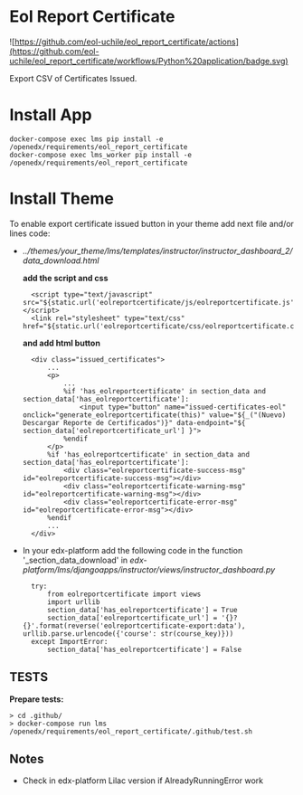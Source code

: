 # Eol Report Certificate

![https://github.com/eol-uchile/eol_report_certificate/actions](https://github.com/eol-uchile/eol_report_certificate/workflows/Python%20application/badge.svg)

Export CSV of Certificates Issued.

# Install App

    docker-compose exec lms pip install -e /openedx/requirements/eol_report_certificate
    docker-compose exec lms_worker pip install -e /openedx/requirements/eol_report_certificate

# Install Theme

To enable export certificate issued button in your theme add next file and/or lines code:

- _../themes/your_theme/lms/templates/instructor/instructor_dashboard_2/data_download.html_

    **add the script and css**

        <script type="text/javascript" src="${static.url('eolreportcertificate/js/eolreportcertificate.js')}"></script>
        <link rel="stylesheet" type="text/css" href="${static.url('eolreportcertificate/css/eolreportcertificate.css')}"/>

    **and add html button**

        <div class="issued_certificates">
            ...
            <p>
                ...
                %if 'has_eolreportcertificate' in section_data and section_data['has_eolreportcertificate']:
                    <input type="button" name="issued-certificates-eol" onclick="generate_eolreportcertificate(this)" value="${_("(Nuevo) Descargar Reporte de Certificados")}" data-endpoint="${ section_data['eolreportcertificate_url'] }">
                %endif
            </p>
            %if 'has_eolreportcertificate' in section_data and section_data['has_eolreportcertificate']:
                <div class="eolreportcertificate-success-msg" id="eolreportcertificate-success-msg"></div>
                <div class="eolreportcertificate-warning-msg" id="eolreportcertificate-warning-msg"></div>
                <div class="eolreportcertificate-error-msg" id="eolreportcertificate-error-msg"></div>
            %endif
            ...
        </div>

- In your edx-platform add the following code in the function '_section_data_download' in _edx-platform/lms/djangoapps/instructor/views/instructor_dashboard.py_

        try:
            from eolreportcertificate import views
            import urllib
            section_data['has_eolreportcertificate'] = True
            section_data['eolreportcertificate_url'] = '{}?{}'.format(reverse('eolreportcertificate-export:data'), urllib.parse.urlencode({'course': str(course_key)}))
        except ImportError:
            section_data['has_eolreportcertificate'] = False

## TESTS
**Prepare tests:**

    > cd .github/
    > docker-compose run lms /openedx/requirements/eol_report_certificate/.github/test.sh

## Notes

- Check in edx-platform Lilac version if AlreadyRunningError work
